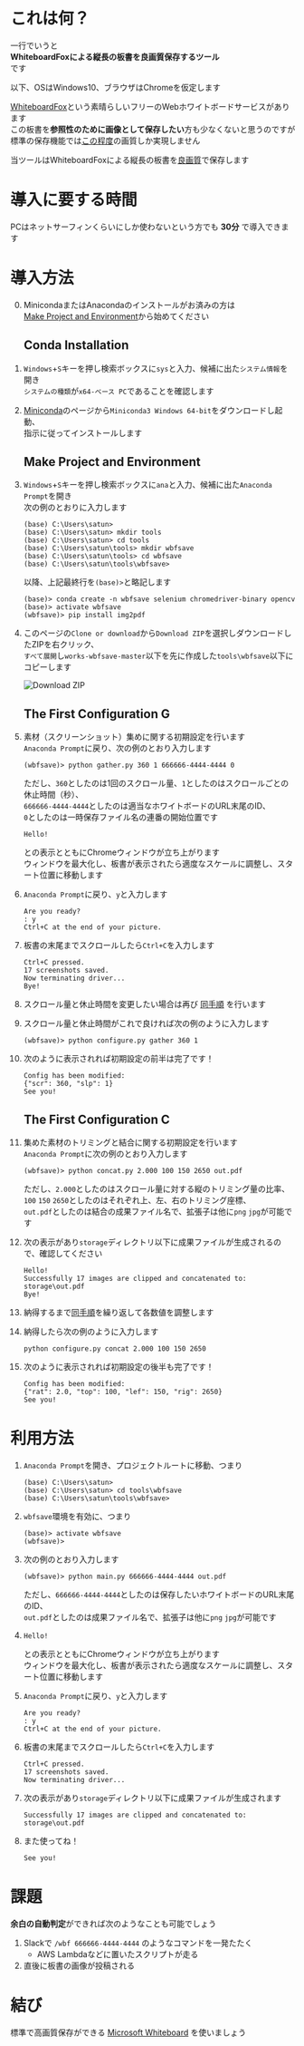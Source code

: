 # これは何？

一行でいうと  
**WhiteboardFoxによる縦長の板書を良画質保存するツール**  
です

以下、OSはWindows10、ブラウザはChromeを仮定します

[WhiteboardFox][WhiteboardFox]という素晴らしいフリーのWebホワイトボードサービスがあります  
この板書を**参照性のために画像として保存したい**方も少なくないと思うのですが  
標準の保存機能では[この程度][before]の画質しか実現しません

当ツールはWhiteboardFoxによる縦長の板書を[良画質][after]で保存します

# 導入に要する時間

PCはネットサーフィンくらいにしか使わないという方でも **30分** で導入できます

# 導入方法

0.  MinicondaまたはAnacondaのインストールがお済みの方は  
    [Make Project and Environment](#make-project-and-environment)から始めてください

    ## Conda Installation

2.  `Windows`+`S`キーを押し検索ボックスに`sys`と入力、候補に出た`システム情報`を開き  
    `システムの種類`が`x64-ベース PC`であることを確認します

3.  [Miniconda][Miniconda]のページから`Miniconda3 Windows 64-bit`をダウンロードし起動、  
    指示に従ってインストールします

    ## Make Project and Environment

4.  `Windows`+`S`キーを押し検索ボックスに`ana`と入力、候補に出た`Anaconda Prompt`を開き  
    次の例のとおりに入力します
    ```
    (base) C:\Users\satun>
    (base) C:\Users\satun> mkdir tools
    (base) C:\Users\satun> cd tools
    (base) C:\Users\satun\tools> mkdir wbfsave
    (base) C:\Users\satun\tools> cd wbfsave
    (base) C:\Users\satun\tools\wbfsave>
    ```
    以降、上記最終行を`(base)>`と略記します
    ```
    (base)> conda create -n wbfsave selenium chromedriver-binary opencv 
    (base)> activate wbfsave
    (wbfsave)> pip install img2pdf
    ```

5.  このページの`Clone or download`から`Download ZIP`を選択しダウンロードしたZIPを右クリック、  
    `すべて展開`し`works-wbfsave-master`以下を先に作成した`tools\wbfsave`以下にコピーします

    ![Download ZIP](images/download_zip.PNG)

    ## The First Configuration G

6.  素材（スクリーンショット）集めに関する初期設定を行います  
    `Anaconda Prompt`に戻り、次の例のとおり入力します
    ```
    (wbfsave)> python gather.py 360 1 666666-4444-4444 0
    ```
    ただし、`360`としたのは1回のスクロール量、`1`としたのはスクロールごとの休止時間（秒）、  
    `666666-4444-4444`としたのは適当なホワイトボードのURL末尾のID、  
    `0`としたのは一時保存ファイル名の連番の開始位置です
    ```
    Hello!
    ```
    との表示とともにChromeウィンドウが立ち上がります  
    ウィンドウを最大化し、板書が表示されたら適度なスケールに調整し、スタート位置に移動します

7.  `Anaconda Prompt`に戻り、`y`と入力します
    ```
    Are you ready?
    : y
    Ctrl+C at the end of your picture.
    ```

8.  板書の末尾までスクロールしたら`Ctrl+C`を入力します
    ```
    Ctrl+C pressed.
    17 screenshots saved.
    Now terminating driver...
    Bye!
    ```

9.  スクロール量と休止時間を変更したい場合は再び
    [同手順](#the-first-configuration-g)
    を行います
    
10. スクロール量と休止時間がこれで良ければ次の例のように入力します
    ```
    (wbfsave)> python configure.py gather 360 1
    ```

11. 次のように表示されれば初期設定の前半は完了です！
    ```
    Config has been modified:
    {"scr": 360, "slp": 1}
    See you!
    ```

    ## The First Configuration C

12. 集めた素材のトリミングと結合に関する初期設定を行います  
    `Anaconda Prompt`に次の例のとおり入力します
    ```
    (wbfsave)> python concat.py 2.000 100 150 2650 out.pdf
    ```
    ただし、`2.000`としたのはスクロール量に対する縦のトリミング量の比率、  
    `100` `150` `2650`としたのはそれぞれ上、左、右のトリミング座標、    
    `out.pdf`としたのは結合の成果ファイル名で、拡張子は他に`png` `jpg`が可能です

13. 次の表示があり`storage`ディレクトリ以下に成果ファイルが生成されるので、確認してください
    ```
    Hello!
    Successfully 17 images are clipped and concatenated to:
    storage\out.pdf
    Bye!
    ```

14. 納得するまで[同手順](#the-first-configuration-c)を繰り返して各数値を調整します

15. 納得したら次の例のように入力します
    ```
    python configure.py concat 2.000 100 150 2650
    ```

16. 次のように表示されれば初期設定の後半も完了です！
    ```
    Config has been modified:
    {"rat": 2.0, "top": 100, "lef": 150, "rig": 2650}
    See you!
    ```

# 利用方法

1. `Anaconda Prompt`を開き、プロジェクトルートに移動、つまり
    ```
    (base) C:\Users\satun>
    (base) C:\Users\satun> cd tools\wbfsave
    (base) C:\Users\satun\tools\wbfsave>
    ```

1. `wbfsave`環境を有効に、つまり
    ```
    (base)> activate wbfsave
    (wbfsave)> 
    ```

1.  次の例のとおり入力します
    ```
    (wbfsave)> python main.py 666666-4444-4444 out.pdf 
    ```
    ただし、`666666-4444-4444`としたのは保存したいホワイトボードのURL末尾のID、  
    `out.pdf`としたのは成果ファイル名で、拡張子は他に`png` `jpg`が可能です

1.  ```
    Hello!
    ```
    との表示とともにChromeウィンドウが立ち上がります  
    ウィンドウを最大化し、板書が表示されたら適度なスケールに調整し、スタート位置に移動します

1.  `Anaconda Prompt`に戻り、`y`と入力します
    ```
    Are you ready?
    : y
    Ctrl+C at the end of your picture.
    ```

1.  板書の末尾までスクロールしたら`Ctrl+C`を入力します
    ```
    Ctrl+C pressed.
    17 screenshots saved.
    Now terminating driver...
    ```

1.  次の表示があり`storage`ディレクトリ以下に成果ファイルが生成されます
    ```
    Successfully 17 images are clipped and concatenated to:
    storage\out.pdf
    ```

1.  また使ってね！
    ```
    See you!
    ```
   
# 課題

**余白の自動判定**ができれば次のようなことも可能でしょう
1. Slackで `/wbf 666666-4444-4444` のようなコマンドを一発たたく
   * AWS Lambdaなどに置いたスクリプトが走る
2. 直後に板書の画像が投稿される

# 結び

標準で高画質保存ができる [Microsoft Whiteboard][Microsoft Whiteboard] を使いましょう

[WhiteboardFox]:https://whiteboardfox.com/
[before]:images/before.png
[after]:images/after.pdf
[Miniconda]:https://docs.conda.io/en/latest/miniconda.html
[Microsoft Whiteboard]:https://products.office.com/ja-jp/microsoft-whiteboard/digital-whiteboard-app
